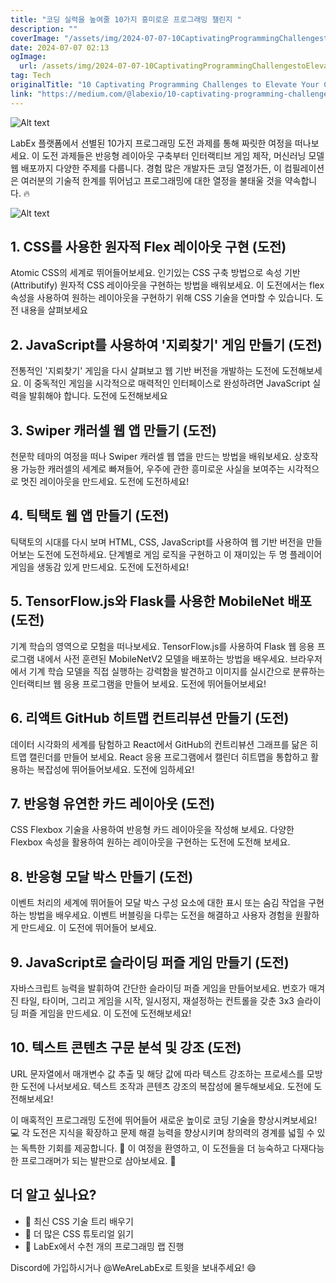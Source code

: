```yaml
---
title: "코딩 실력을 높여줄 10가지 흥미로운 프로그래밍 챌린지 "
description: ""
coverImage: "/assets/img/2024-07-07-10CaptivatingProgrammingChallengestoElevateYourCodingSkills_0.png"
date: 2024-07-07 02:13
ogImage:
  url: /assets/img/2024-07-07-10CaptivatingProgrammingChallengestoElevateYourCodingSkills_0.png
tag: Tech
originalTitle: "10 Captivating Programming Challenges to Elevate Your Coding Skills 🚀"
link: "https://medium.com/@labexio/10-captivating-programming-challenges-to-elevate-your-coding-skills-461e2d480d1b"
---
```


![Alt text](/assets/img/2024-07-07-10CaptivatingProgrammingChallengestoElevateYourCodingSkills_0.png)

LabEx 플랫폼에서 선별된 10가지 프로그래밍 도전 과제를 통해 짜릿한 여정을 떠나보세요. 이 도전 과제들은 반응형 레이아웃 구축부터 인터랙티브 게임 제작, 머신러닝 모델 웹 배포까지 다양한 주제를 다룹니다. 경험 많은 개발자든 코딩 열정가든, 이 컴필레이션은 여러분의 기술적 한계를 뛰어넘고 프로그래밍에 대한 열정을 불태울 것을 약속합니다. 🔥

![Alt text](/assets/img/2024-07-07-10CaptivatingProgrammingChallengestoElevateYourCodingSkills_1.png)

## 1. CSS를 사용한 원자적 Flex 레이아웃 구현 (도전)

<div class="content-ad"></div>

Atomic CSS의 세계로 뛰어들어보세요. 인기있는 CSS 구축 방법으로 속성 기반(Attributify) 원자적 CSS 레이아웃을 구현하는 방법을 배워보세요. 이 도전에서는 flex 속성을 사용하여 원하는 레이아웃을 구현하기 위해 CSS 기술을 연마할 수 있습니다. 도전 내용을 살펴보세요

## 2. JavaScript를 사용하여 '지뢰찾기' 게임 만들기 (도전)

전통적인 '지뢰찾기' 게임을 다시 살펴보고 웹 기반 버전을 개발하는 도전에 도전해보세요. 이 중독적인 게임을 시각적으로 매력적인 인터페이스로 완성하려면 JavaScript 실력을 발휘해야 합니다. 도전에 도전해보세요

## 3. Swiper 캐러셀 웹 앱 만들기 (도전)

<div class="content-ad"></div>

천문학 테마의 여정을 떠나 Swiper 캐러셀 웹 앱을 만드는 방법을 배워보세요. 상호작용 가능한 캐러셀의 세계로 빠져들어, 우주에 관한 흥미로운 사실을 보여주는 시각적으로 멋진 레이아웃을 만드세요. 도전에 도전하세요!

## 4. 틱택토 웹 앱 만들기 (도전)

틱택토의 시대를 다시 보며 HTML, CSS, JavaScript를 사용하여 웹 기반 버전을 만들어보는 도전에 도전하세요. 단계별로 게임 로직을 구현하고 이 재미있는 두 명 플레이어 게임을 생동감 있게 만드세요. 도전에 도전하세요!

## 5. TensorFlow.js와 Flask를 사용한 MobileNet 배포 (도전)

<div class="content-ad"></div>

기계 학습의 영역으로 모험을 떠나보세요. TensorFlow.js를 사용하여 Flask 웹 응용 프로그램 내에서 사전 훈련된 MobileNetV2 모델을 배포하는 방법을 배우세요. 브라우저에서 기계 학습 모델을 직접 실행하는 강력함을 발견하고 이미지를 실시간으로 분류하는 인터랙티브 웹 응용 프로그램을 만들어 보세요. 도전에 뛰어들어보세요!

## 6. 리액트 GitHub 히트맵 컨트리뷰션 만들기 (도전)

데이터 시각화의 세계를 탐험하고 React에서 GitHub의 컨트리뷰션 그래프를 닮은 히트맵 캘린더를 만들어 보세요. React 응용 프로그램에서 캘린더 히트맵을 통합하고 활용하는 복잡성에 뛰어들어보세요. 도전에 임하세요!

## 7. 반응형 유연한 카드 레이아웃 (도전)

<div class="content-ad"></div>

CSS Flexbox 기술을 사용하여 반응형 카드 레이아웃을 작성해 보세요. 다양한 Flexbox 속성을 활용하여 원하는 레이아웃을 구현하는 도전에 도전해 보세요.

## 8. 반응형 모달 박스 만들기 (도전)

이벤트 처리의 세계에 뛰어들어 모달 박스 구성 요소에 대한 표시 또는 숨김 작업을 구현하는 방법을 배우세요. 이벤트 버블링을 다루는 도전을 해결하고 사용자 경험을 원활하게 만드세요. 이 도전에 뛰어들어 보세요.

## 9. JavaScript로 슬라이딩 퍼즐 게임 만들기 (도전)

<div class="content-ad"></div>

자바스크립트 능력을 발휘하여 간단한 슬라이딩 퍼즐 게임을 만들어보세요. 번호가 매겨진 타일, 타이머, 그리고 게임을 시작, 일시정지, 재설정하는 컨트롤을 갖춘 3x3 슬라이딩 퍼즐 게임을 만드세요. 이 도전에 도전해보세요!

## 10. 텍스트 콘텐츠 구문 분석 및 강조 (도전)

URL 문자열에서 매개변수 값 추출 및 해당 값에 따라 텍스트 강조하는 프로세스를 모방한 도전에 나서보세요. 텍스트 조작과 콘텐츠 강조의 복잡성에 몰두해보세요. 도전에 도전해보세요!

이 매혹적인 프로그래밍 도전에 뛰어들어 새로운 높이로 코딩 기술을 향상시켜보세요! 💻 각 도전은 지식을 확장하고 문제 해결 능력을 향상시키며 창의력의 경계를 넓힐 수 있는 독특한 기회를 제공합니다. 🌟 이 여정을 환영하고, 이 도전들을 더 능숙하고 다재다능한 프로그래머가 되는 발판으로 삼아보세요. 🚀

<div class="content-ad"></div>

## 더 알고 싶나요?

- 🌳 최신 CSS 기술 트리 배우기
- 📖 더 많은 CSS 튜토리얼 읽기
- 🚀 LabEx에서 수천 개의 프로그래밍 랩 진행

Discord에 가입하시거나 @WeAreLabEx로 트윗을 보내주세요! 😄
